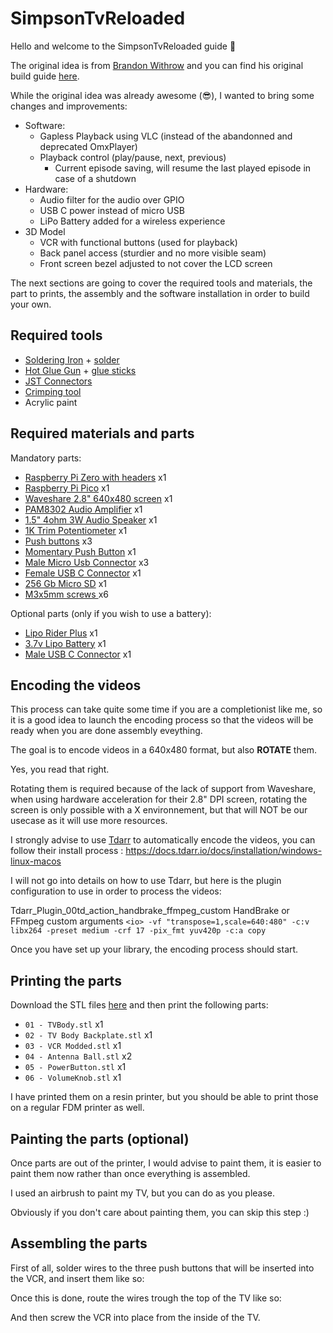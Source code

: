 # SimpsonTvReloaded

Hello and welcome to the SimpsonTvReloaded guide 🙂

The original idea is from [Brandon Withrow](https://github.com/buba447) and you can find his original build guide [here](https://withrow.io/simpsons-tv-build-guide-waveshare).

While the original idea was already awesome (😎), I wanted to bring some changes and improvements:

 - Software:
	 - Gapless Playback using VLC (instead of the abandonned and deprecated OmxPlayer)
	 - Playback control (play/pause, next, previous)
         - Current episode saving, will resume the last played episode in case of a shutdown
 - Hardware:
	 - Audio filter for the audio over GPIO
	 - USB C power instead of micro USB
	 - LiPo Battery added for a wireless experience
 - 3D Model
	 - VCR with functional buttons (used for playback)
	 - Back panel access (sturdier and no more visible seam)
	 - Front screen bezel adjusted to not cover the LCD screen

The next sections are going to cover the required tools and materials, the part to prints, the assembly and the software installation in order to build your own.

## Required tools

 - [Soldering Iron](https://www.amazon.fr/TS101-%C3%A9lectrique-Professionnel-dalimentation-Temp%C3%A9rature/dp/B0BVHM2DYX) + [solder](https://amzn.to/4c3kdym)
 - [Hot Glue Gun](https://amzn.to/4c45mnh) + [glue sticks](https://amzn.to/3wFhBpY)
 - [JST Connectors](https://amzn.to/3Tnbi36)
 - [Crimping tool](https://amzn.to/3T4gGH1)
 -  Acrylic paint

## Required materials and parts

Mandatory parts:
 - [Raspberry Pi Zero with headers](https://amzn.to/3TmvL8z) x1
 - [Raspberry Pi Pico](https://amzn.to/3wCgB62) x1
 - [Waveshare 2.8" 640x480 screen](https://amzn.to/3IkPnn2) x1 
 - [PAM8302 Audio Amplifier](https://amzn.to/4306aVS) x1
 - [1.5" 4ohm 3W Audio Speaker](https://www.amazon.fr/Hsthe-Sea-Haut-Parleur-Diam%C3%A8tre-Arduino/dp/B0BP6RNYZF) x1
 - [1K Trim Potentiometer](https://amzn.to/49YFiI8) x1
 - [Push buttons](https://amzn.to/3V3r18W) x3
 - [Momentary Push Button](https://amzn.to/3V3r18W) x1
 - [Male Micro Usb Connector](https://amzn.to/3uZe8Cf) x3
 - [Female USB C Connector](https://amzn.to/48zCxvW) x1
 - [256 Gb Micro SD](https://amzn.to/49V27wh) x1
 - [M3x5mm screws ](https://amzn.to/3IlzD31) x6

Optional parts (only if you wish to use a battery):

 - [Lipo Rider Plus](https://amzn.to/3TlO3GO) x1
 - [3.7v Lipo Battery](https://amzn.to/439JHpG) x1
 - [Male USB C Connector](https://amzn.to/3V5AbBM) x1

## Encoding the videos

This process can take quite some time if you are a completionist like me, so it is a good idea to launch the encoding process  so that the videos will be ready when you are done assembly eveything.

The goal is to encode videos in a 640x480 format, but also **ROTATE** them. 

Yes, you read that right.

Rotating them is required because of the lack of support from Waveshare, when using hardware acceleration for their 2.8" DPI screen, rotating the screen is only possible with a X environnement, but that will NOT be our usecase as it will use more resources.

I strongly advise to use [Tdarr](https://home.tdarr.io/) to automatically encode the videos, you can follow their install process : https://docs.tdarr.io/docs/installation/windows-linux-macos

I will not go into details on how to use Tdarr, but here is the plugin configuration to use in order to process the videos:

Tdarr_Plugin_00td_action_handbrake_ffmpeg_custom HandBrake or FFmpeg custom arguments
`<io> -vf "transpose=1,scale=640:480" -c:v libx264 -preset medium -crf 17 -pix_fmt yuv420p -c:a copy`

Once you have set up your library, the encoding process should start.

## Printing the parts

Download the STL files [here](#) and then print the following parts:

- `01 - TVBody.stl` x1
- `02 - TV Body Backplate.stl` x1
- `03 - VCR Modded.stl` x1
- `04 - Antenna Ball.stl` x2
- `05 - PowerButton.stl` x1 
- `06 - VolumeKnob.stl` x1

I have printed them on a resin printer, but you should be able to print those on a regular FDM printer as well.

## Painting the parts (optional)

Once parts are out of the printer, I would advise to paint them, it is easier to paint them now rather than once everything is assembled.

I used an airbrush to paint my TV, but you can do as you please.

Obviously if you don't care about painting them,  you can skip this step :)


## Assembling the parts

First of  all, solder wires to the three push buttons that will be inserted into the VCR, and insert them like so:

Once this is done, route the wires trough the top of the TV like so:

And then screw the VCR into place from the inside of the TV.
